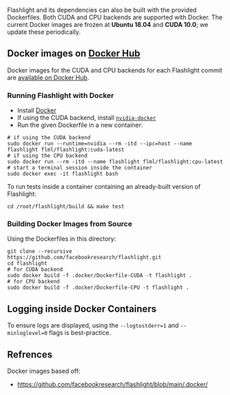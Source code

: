 Flashlight and its dependencies can also be built with the provided Dockerfiles. Both CUDA and CPU backends are supported with Docker. The current Docker images are frozen at **Ubuntu 18.04** and **CUDA 10.0**; we update these periodically.

## Docker images on [Docker Hub](https://hub.docker.com/r/flml/flashlight/tags)
 
Docker images for the CUDA and CPU backends for each Flashlight commit are [available on Docker Hub](https://hub.docker.com/r/flml/flashlight/tags).

### Running Flashlight with Docker

- Install [Docker](https://docs.docker.com/engine/installation)
- If using the CUDA backend, install [`nvidia-docker`](https://github.com/NVIDIA/nvidia-docker)
- Run the given Dockerfile in a new container:
```shell
# if using the CUDA backend
sudo docker run --runtime=nvidia --rm -itd --ipc=host --name flashlight flml/flashlight:cuda-latest
# if using the CPU backend
sudo docker run --rm -itd --name flashlight flml/flashlight:cpu-latest
# start a terminal session inside the container
sudo docker exec -it flashlight bash
```

To run tests inside a container containing an already-built version of Flashlight:
```shell
cd /root/flashlight/build && make test
```

### Building Docker Images from Source

Using the Dockerfiles in this directory:
```shell
git clone --recursive https://github.com/facebookresearch/flashlight.git
cd flashlight
# for CUDA backend
sudo docker build -f .docker/Dockerfile-CUDA -t flashlight .
# for CPU backend
sudo docker build -f .docker/Dockerfile-CPU -t flashlight .
```

## Logging inside Docker Containers
To ensure logs are displayed, using the `--logtostderr=1` and `--minloglevel=0` flags is best-practice.

## Refrences
Docker images based off:
-   https://github.com/facebookresearch/flashlight/blob/main/.docker/
